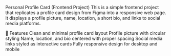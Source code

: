Personal Profile Card (Frontend Project)
This is a simple frontend project that replicates a profile card design from Figma into a responsive web page.
It displays a profile picture, name, location, a short bio, and links to social media platforms.

🚀 Features
Clean and minimal profile card layout
Profile picture with circular styling
Name, location, and bio centered with proper spacing
Social media links styled as interactive cards
Fully responsive design for desktop and mobile
